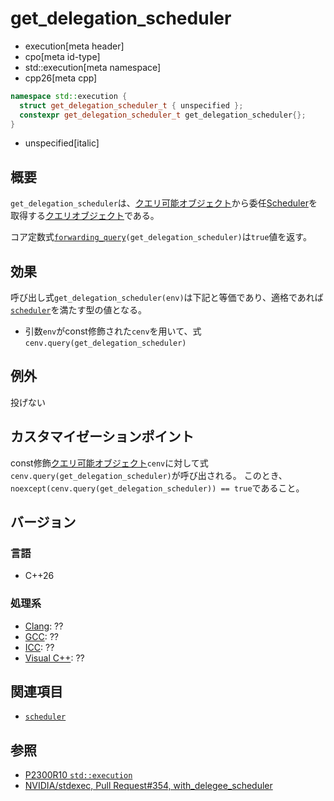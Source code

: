 # get_delegation_scheduler
* execution[meta header]
* cpo[meta id-type]
* std::execution[meta namespace]
* cpp26[meta cpp]

```cpp
namespace std::execution {
  struct get_delegation_scheduler_t { unspecified };
  constexpr get_delegation_scheduler_t get_delegation_scheduler{};
}
```
* unspecified[italic]

## 概要
`get_delegation_scheduler`は、[クエリ可能オブジェクト](../queryable.md)から委任[Scheduler](scheduler.md)を取得する[クエリオブジェクト](../queryable.md)である。

コア定数式[`forwarding_query`](forwarding_query.md.nolink)`(get_delegation_scheduler)`は`true`値を返す。


## 効果
呼び出し式`get_delegation_scheduler(env)`は下記と等価であり、適格であれば[`scheduler`](scheduler.md)を満たす型の値となる。

- 引数`env`がconst修飾された`cenv`を用いて、式`cenv.query(get_delegation_scheduler)`


## 例外
投げない


## カスタマイゼーションポイント
const修飾[クエリ可能オブジェクト](../queryable.md)`cenv`に対して式`cenv.query(get_delegation_scheduler)`が呼び出される。
このとき、`noexcept(cenv.query(get_delegation_scheduler)) == true`であること。


## バージョン
### 言語
- C++26

### 処理系
- [Clang](/implementation.md#clang): ??
- [GCC](/implementation.md#gcc): ??
- [ICC](/implementation.md#icc): ??
- [Visual C++](/implementation.md#visual_cpp): ??


## 関連項目
- [`scheduler`](scheduler.md)


## 参照
- [P2300R10 `std::execution`](https://www.open-std.org/jtc1/sc22/wg21/docs/papers/2024/p2300r10.html)
- [NVIDIA/stdexec, Pull Request#354, with_delegee_scheduler](https://github.com/NVIDIA/stdexec/pull/354)
